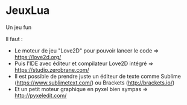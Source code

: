 # JeuxLua
Un jeu fun

Il faut :
- Le moteur de jeu "Love2D" pour pouvoir lancer le code => https://love2d.org/
- Puis l'IDE avec éditeur et compilateur Love2D intégré => https://studio.zerobrane.com/
- Il est possible de prendre juste un éditeur de texte comme Sublime (https://www.sublimetext.com/) ou Brackets (http://brackets.io/)
- Et un petit moteur graphique en pyxel bien sympas => http://pyxeledit.com/


